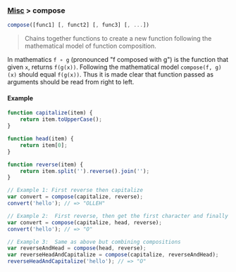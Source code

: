 ### [Misc](../) > compose

```js
compose([func1] [, funct2] [, func3] [, ...])
```
> Chains together functions to create a new function following the mathematical model of function composition.

In mathematics `f ∘ g` (pronounced "f composed with g") is the function that given `x`, returns `f(g(x))`.
Following the mathematical model `compose(f, g)(x)` should equal `f(g(x))`.
Thus it is made clear that function passed as arguments should be read from right to left.

#### Example
```js
function capitalize(item) {
    return item.toUpperCase();
}

function head(item) {
    return item[0];
}

function reverse(item) {
    return item.split('').reverse().join('');
}

// Example 1: First reverse then capitalize
var convert = compose(capitalize, reverse);
convert('hello'); // => "OLLEH"

// Example 2:  First reverse, then get the first character and finally capitalize
var convert = compose(capitalize, head, reverse);
convert('hello'); // => "O"

// Example 3:  Same as above but combining compositions
var reverseAndHead = compose(head, reverse);
var reverseHeadAndCapitalize = compose(capitalize, reverseAndHead);
reverseHeadAndCapitalize('hello'); // => "O"
```
